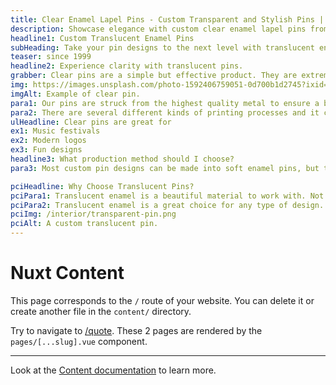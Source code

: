 ```yaml
---
title: Clear Enamel Lapel Pins - Custom Transparent and Stylish Pins | Lapel Pins & Coins
description: Showcase elegance with custom clear enamel lapel pins from Lapel Pins & Coins. Perfect for sleek designs, minimalistic styles, and premium finishes. Design your clear enamel pin today!
headline1: Custom Translucent Enamel Pins
subHeading: Take your pin designs to the next level with translucent enamel. This see through paint has a stained glass look that allows you to get more creative than ever with your design.
teaser: since 1999
headline2: Experience clarity with translucent pins.
grabber: Clear pins are a simple but effective product. They are extremely versatile and adaptable, with a variety of uses that are only limited by your imagination.
img: https://images.unsplash.com/photo-1592406759051-0d700b1d2745?ixid=MXwxMjA3fDB8MHxwaG90by1wYWdlfHx8fGVufDB8fHw%3D&ixlib=rb-1.2.1&auto=format&fit=crop&crop=focalpoint&fp-x=.565&fp-y=.55&w=1184&h=1376&q=80
imgAlt: Example of clear pin.
para1: Our pins are struck from the highest quality metal to ensure a beautiful, classy, and durable product.
para2: There are several different kinds of printing processes and it can be overwhelming to do the research and know what best fits your design. That’s why we work with you every step of the way to ensure you’ll love the final product.
ulHeadline: Clear pins are great for
ex1: Music festivals
ex2: Modern logos
ex3: Fun designs
headline3: What production method should I choose?
para3: Most custom pin designs can be made into soft enamel pins, but this process often works best with designs that have minimal lines and clearly defined areas of color. These details are important because the colored areas sit slightly recessed, below the metal separations. If you’re not sure which type of pin to choose, don’t worry! Just ask, and we can provide suggestions from our experienced team.

pciHeadline: Why Choose Translucent Pins?
pciPara1: Translucent enamel is a beautiful material to work with. Not only does it allow for more creativity in your design, it also adds to your pins value. Translucent enamel is a great option for designs that call for vivid detail. With transparent enamel paint, the raised metal areas of your design will stand out more, allowing you to add effect to the feathers on a bird or waves in water.
pciPara2: Translucent enamel is a great choice for any type of design. Whether you are making a classy or silly design, it can add a new element to your design that is sure to catch some eyes!
pciImg: /interior/transparent-pin.png
pciAlt: A custom translucent pin.
---
```


# Nuxt Content

This page corresponds to the `/` route of your website. You can delete it or create another file in the `content/` directory.

Try to navigate to [/quote](/quote). These 2 pages are rendered by the `pages/[...slug].vue` component.

---

Look at the [Content documentation](https://content.nuxtjs.org/) to learn more.
